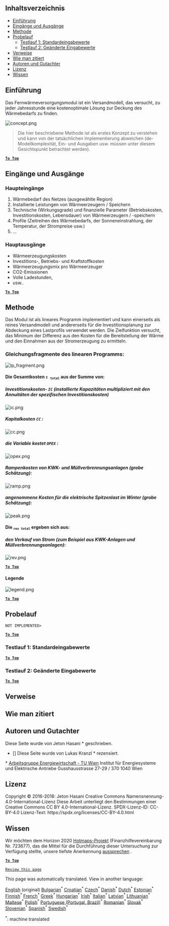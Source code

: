 <h2> Inhaltsverzeichnis </h2><ul><li> <a href="#introduction">Einführung</a> </li><li> <a href="#inputs-and-outputs">Eingänge und Ausgänge</a> </li><li> <a href="#method">Methode</a> </li><li> <a href="#sample-run">Probelauf</a> <ul><li> <a href="#test-run-1-default-input-values">Testlauf 1: Standardeingabewerte</a> </li><li> <a href="#test-run-2-modified-input-values">Testlauf 2: Geänderte Eingabewerte</a> </li></ul></li><li> <a href="#references">Verweise</a> </li><li> <a href="#how-to-cite">Wie man zitiert</a> </li><li> <a href="#authors-and-reviewers">Autoren und Gutachter</a> </li><li> <a href="#license">Lizenz</a> </li><li> <a href="#acknowledgement">Wissen</a> </li></ul><h2> Einführung </h2><p> Das Fernwärmeversorgungsmodul ist ein Versandmodell, das versucht, zu jeder Jahresstunde eine kostenoptimale Lösung zur Deckung des Wärmebedarfs zu finden. </p><p><img alt="concept.png" src="https://github.com/HotMaps/hotmaps_wiki/blob/master/Images/dh_supply/concept.png"/></p><blockquote><p> Die hier beschriebene Methode ist als erstes Konzept zu verstehen und kann von der tatsächlichen Implementierung abweichen (de-Modellkomplexität, Ein- und Ausgaben usw. müssen unter diesem Gesichtspunkt betrachtet werden). </p></blockquote><p><ins> <code><strong><a href="#table-of-contents">To Top</a></strong></code> </ins> </p><h2> Eingänge und Ausgänge </h2><h3> Haupteingänge </h3><ol><li> Wärmebedarf des Netzes (ausgewählte Region) </li><li> Installierte Leistungen von Wärmeerzeugern / Speichern </li><li> Technische (Wirkungsgrade) und finanzielle Parameter (Betriebskosten, Investitionskosten, Lebensdauer) von Wärmeerzeugern / -speichern </li><li> Profile (Zeitreihen des Wärmebedarfs, der Sonneneinstrahlung, der Temperatur, der Strompreise usw.) </li><li> ... </li></ol><h3> Hauptausgänge </h3><ul><li> Wärmeerzeugungskosten </li><li> Investitions-, Betriebs- und Kraftstoffkosten </li><li> Wärmeerzeugungsmix pro Wärmeerzeuger </li><li> CO2-Emissionen </li><li> Volle Ladestunden, </li><li> usw.. </li></ul><p><ins> <code><strong><a href="#table-of-contents">To Top</a></strong></code> </ins> </p><h2> Methode </h2><p> Das Modul ist als lineares Programm implementiert und kann einerseits als reines Versandmodell und andererseits für die Investitionsplanung zur Abdeckung eines Lastprofils verwendet werden. Die Zielfunktion versucht, das Minimum der Differenz aus den Kosten für die Bereitstellung der Wärme und den Einnahmen aus der Stromerzeugung zu ermitteln. </p><h3> Gleichungsfragmente des linearen Programms: </h3><p><img alt="lp_fragment.png" src="https://github.com/HotMaps/hotmaps_wiki/blob/master/Images/dh_supply/lp_fragment.png"/></p><h4> Die Gesamtkosten <code>c <sub>total</sub></code> aus der Summe von: </h4><h5> Investitionskosten- <code>IC</code> (installierte Kapazitäten multipliziert mit den Annuitäten der spezifischen Investitionskosten) </h5><p><img alt="ic.png" src="https://github.com/HotMaps/hotmaps_wiki/blob/master/Images/dh_supply/ic.png"/></p><h5> Kapitalkosten <code>CC</code> : </h5><p><img alt="cc.png" src="https://github.com/HotMaps/hotmaps_wiki/blob/master/Images/dh_supply/cc.png"/></p><h5> die Variable kostet <code>OPEX</code> : </h5><p><img alt="opex.png" src="https://github.com/HotMaps/hotmaps_wiki/blob/master/Images/dh_supply/opex.png"/></p><h5> Rampenkosten von KWK- und Müllverbrennungsanlagen (grobe Schätzung): </h5><p><img alt="ramp.png" src="https://github.com/HotMaps/hotmaps_wiki/blob/master/Images/dh_supply/ramp.png"/></p><h5> angenommene Kosten für die elektrische Spitzenlast im Winter (grobe Schätzung): </h5><p><img alt="peak.png" src="https://github.com/HotMaps/hotmaps_wiki/blob/master/Images/dh_supply/peak.png"/></p><h4> Die <code><sub>rev total</sub></code> ergeben sich aus: </h4><h5> den Verkauf von Strom (zum Beispiel aus KWK-Anlagen und Müllverbrennungsanlagen): </h5><p><img alt="rev.png" src="https://github.com/HotMaps/hotmaps_wiki/blob/master/Images/dh_supply/rev.png"/></p><p><ins> <code><strong><a href="#table-of-contents">To Top</a></strong></code> </ins> </p><h4> Legende </h4><p><img alt="legend.png" src="https://github.com/HotMaps/hotmaps_wiki/blob/master/Images/dh_supply/legend.png"/></p><p><ins> <code><strong><a href="#table-of-contents">To Top</a></strong></code> </ins> </p><h2> Probelauf </h2><p> <code>NOT IMPLEMENTED&gt;</code> </p> <p><ins> <code><strong><a href="#table-of-contents">To Top</a></strong></code> </ins> </p><h3> Testlauf 1: Standardeingabewerte </h3><p><ins> <code><strong><a href="#table-of-contents">To Top</a></strong></code> </ins> </p><h3> Testlauf 2: Geänderte Eingabewerte </h3><p><ins> <code><strong><a href="#table-of-contents">To Top</a></strong></code> </ins> </p><h2> Verweise </h2><h2> Wie man zitiert </h2><h2> Autoren und Gutachter </h2><p> Diese Seite wurde von Jeton Hasani * geschrieben. </p><ul><li> [] Diese Seite wurde von Lukas Kranzl * rezensiert. </li></ul><p> * <a href="https://eeg.tuwien.ac.at/">Arbeitsgruppe Energiewirtschaft - TU Wien</a> Institut für Energiesysteme und Elektrische Antriebe Gusshausstrasse 27-29 / 370 1040 Wien </p><h2> Lizenz </h2><p> Copyright © 2016-2018: Jeton Hasani Creative Commons Namensnennung-4.0-International-Lizenz Diese Arbeit unterliegt den Bestimmungen einer Creative Commons CC BY 4.0-International-Lizenz. SPDX-Lizenz-ID: CC-BY-4.0 Lizenz-Text: https://spdx.org/licenses/CC-BY-4.0.html </p><h2> Wissen </h2><p> Wir möchten dem Horizon 2020 <a href="https://www.hotmaps-project.eu">Hotmaps-Projekt</a> (Finanzhilfevereinbarung Nr. 723677), das die Mittel für die Durchführung dieser Untersuchung zur Verfügung stellte, unsere tiefste Anerkennung <a href="https://www.hotmaps-project.eu">aussprechen</a> . </p><p><ins> <code><strong><a href="#table-of-contents">To Top</a></strong></code> </ins> </p><p> <code><a href="https://github.com/HotMaps/hotmaps_wiki/wiki/CM_DH_supply/_edit">Review this page</a></code> </p>

This page was automatically translated. View in another language:

[English](en-CM-District-heating-supply-dispatch) (original) [Bulgarian](bg-CM-District-heating-supply-dispatch)<sup>\*</sup> [Croatian](hr-CM-District-heating-supply-dispatch)<sup>\*</sup> [Czech](cs-CM-District-heating-supply-dispatch)<sup>\*</sup> [Danish](da-CM-District-heating-supply-dispatch)<sup>\*</sup> [Dutch](nl-CM-District-heating-supply-dispatch)<sup>\*</sup> [Estonian](et-CM-District-heating-supply-dispatch)<sup>\*</sup> [Finnish](fi-CM-District-heating-supply-dispatch)<sup>\*</sup> [French](fr-CM-District-heating-supply-dispatch)<sup>\*</sup>  [Greek](el-CM-District-heating-supply-dispatch)<sup>\*</sup> [Hungarian](hu-CM-District-heating-supply-dispatch)<sup>\*</sup> [Irish](ga-CM-District-heating-supply-dispatch)<sup>\*</sup> [Italian](it-CM-District-heating-supply-dispatch)<sup>\*</sup> [Latvian](lv-CM-District-heating-supply-dispatch)<sup>\*</sup> [Lithuanian](lt-CM-District-heating-supply-dispatch)<sup>\*</sup> [Maltese](mt-CM-District-heating-supply-dispatch)<sup>\*</sup> [Polish](pl-CM-District-heating-supply-dispatch)<sup>\*</sup> [Portuguese (Portugal, Brazil)](pt-CM-District-heating-supply-dispatch)<sup>\*</sup> [Romanian](ro-CM-District-heating-supply-dispatch)<sup>\*</sup> [Slovak](sk-CM-District-heating-supply-dispatch)<sup>\*</sup> [Slovenian](sl-CM-District-heating-supply-dispatch)<sup>\*</sup> [Spanish](es-CM-District-heating-supply-dispatch)<sup>\*</sup> [Swedish](sv-CM-District-heating-supply-dispatch)<sup>\*</sup> 

<sup>\*</sup>: machine translated
